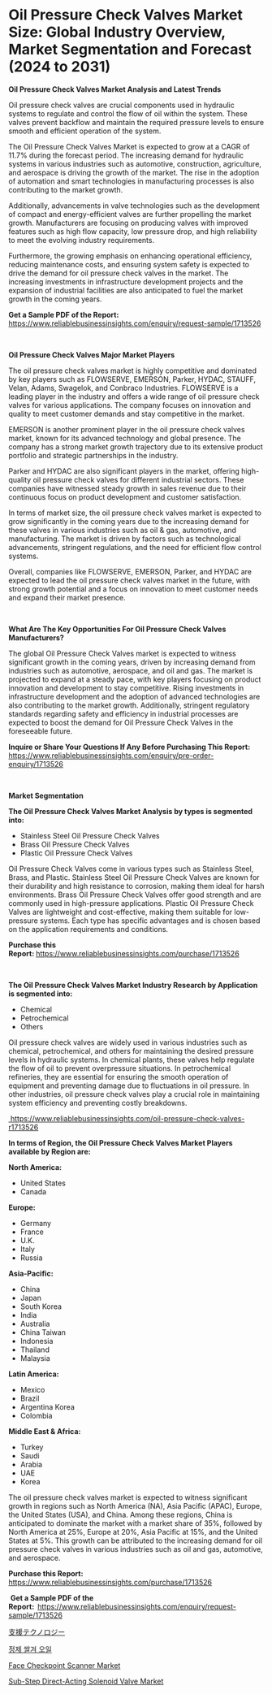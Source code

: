 <p><h1>Oil Pressure Check Valves Market Size: Global Industry Overview, Market Segmentation and Forecast (2024 to 2031)</h1></p><p><strong>Oil Pressure Check Valves Market Analysis and Latest Trends</strong></p>
<p><p>Oil pressure check valves are crucial components used in hydraulic systems to regulate and control the flow of oil within the system. These valves prevent backflow and maintain the required pressure levels to ensure smooth and efficient operation of the system.</p><p>The Oil Pressure Check Valves Market is expected to grow at a CAGR of 11.7% during the forecast period. The increasing demand for hydraulic systems in various industries such as automotive, construction, agriculture, and aerospace is driving the growth of the market. The rise in the adoption of automation and smart technologies in manufacturing processes is also contributing to the market growth.</p><p>Additionally, advancements in valve technologies such as the development of compact and energy-efficient valves are further propelling the market growth. Manufacturers are focusing on producing valves with improved features such as high flow capacity, low pressure drop, and high reliability to meet the evolving industry requirements.</p><p>Furthermore, the growing emphasis on enhancing operational efficiency, reducing maintenance costs, and ensuring system safety is expected to drive the demand for oil pressure check valves in the market. The increasing investments in infrastructure development projects and the expansion of industrial facilities are also anticipated to fuel the market growth in the coming years.</p></p>
<p><strong>Get a Sample PDF of the Report:&nbsp;</strong> <a href="https://www.reliablebusinessinsights.com/enquiry/request-sample/1713526">https://www.reliablebusinessinsights.com/enquiry/request-sample/1713526</a></p>
<p>&nbsp;</p>
<p><strong>Oil Pressure Check Valves Major Market Players</strong></p>
<p><p>The oil pressure check valves market is highly competitive and dominated by key players such as FLOWSERVE, EMERSON, Parker, HYDAC, STAUFF, Velan, Adams, Swagelok, and Conbraco Industries. FLOWSERVE is a leading player in the industry and offers a wide range of oil pressure check valves for various applications. The company focuses on innovation and quality to meet customer demands and stay competitive in the market.</p><p>EMERSON is another prominent player in the oil pressure check valves market, known for its advanced technology and global presence. The company has a strong market growth trajectory due to its extensive product portfolio and strategic partnerships in the industry.</p><p>Parker and HYDAC are also significant players in the market, offering high-quality oil pressure check valves for different industrial sectors. These companies have witnessed steady growth in sales revenue due to their continuous focus on product development and customer satisfaction.</p><p>In terms of market size, the oil pressure check valves market is expected to grow significantly in the coming years due to the increasing demand for these valves in various industries such as oil & gas, automotive, and manufacturing. The market is driven by factors such as technological advancements, stringent regulations, and the need for efficient flow control systems.</p><p>Overall, companies like FLOWSERVE, EMERSON, Parker, and HYDAC are expected to lead the oil pressure check valves market in the future, with strong growth potential and a focus on innovation to meet customer needs and expand their market presence.</p></p>
<p>&nbsp;</p>
<p><strong>What Are The Key Opportunities For Oil Pressure Check Valves Manufacturers?</strong></p>
<p><p>The global Oil Pressure Check Valves market is expected to witness significant growth in the coming years, driven by increasing demand from industries such as automotive, aerospace, and oil and gas. The market is projected to expand at a steady pace, with key players focusing on product innovation and development to stay competitive. Rising investments in infrastructure development and the adoption of advanced technologies are also contributing to the market growth. Additionally, stringent regulatory standards regarding safety and efficiency in industrial processes are expected to boost the demand for Oil Pressure Check Valves in the foreseeable future.</p></p>
<p><strong>Inquire or Share Your Questions If Any Before Purchasing This Report:</strong> <a href="https://www.reliablebusinessinsights.com/enquiry/pre-order-enquiry/1713526">https://www.reliablebusinessinsights.com/enquiry/pre-order-enquiry/1713526</a></p>
<p>&nbsp;</p>
<p><strong>Market Segmentation</strong></p>
<p><strong>The Oil Pressure Check Valves Market Analysis by types is segmented into:</strong></p>
<p><ul><li>Stainless Steel Oil Pressure Check Valves</li><li>Brass Oil Pressure Check Valves</li><li>Plastic Oil Pressure Check Valves</li></ul></p>
<p><p>Oil Pressure Check Valves come in various types such as Stainless Steel, Brass, and Plastic. Stainless Steel Oil Pressure Check Valves are known for their durability and high resistance to corrosion, making them ideal for harsh environments. Brass Oil Pressure Check Valves offer good strength and are commonly used in high-pressure applications. Plastic Oil Pressure Check Valves are lightweight and cost-effective, making them suitable for low-pressure systems. Each type has specific advantages and is chosen based on the application requirements and conditions.</p></p>
<p><strong>Purchase this Report:&nbsp;</strong><a href="https://www.reliablebusinessinsights.com/purchase/1713526">https://www.reliablebusinessinsights.com/purchase/1713526</a></p>
<p>&nbsp;</p>
<p><strong>The Oil Pressure Check Valves Market Industry Research by Application is segmented into:</strong></p>
<p><ul><li>Chemical</li><li>Petrochemical</li><li>Others</li></ul></p>
<p><p>Oil pressure check valves are widely used in various industries such as chemical, petrochemical, and others for maintaining the desired pressure levels in hydraulic systems. In chemical plants, these valves help regulate the flow of oil to prevent overpressure situations. In petrochemical refineries, they are essential for ensuring the smooth operation of equipment and preventing damage due to fluctuations in oil pressure. In other industries, oil pressure check valves play a crucial role in maintaining system efficiency and preventing costly breakdowns.</p></p>
<p><a href="https://www.reliablebusinessinsights.com/oil-pressure-check-valves-r1713526">&nbsp;https://www.reliablebusinessinsights.com/oil-pressure-check-valves-r1713526</a></p>
<p><strong>In terms of Region, the Oil Pressure Check Valves Market Players available by Region are:</strong></p>
<p>
    <p> <strong> North America: </strong>
        <ul>
            <li>United States</li>
            <li>Canada</li>
        </ul>
        </p> 
    <p> <strong> Europe: </strong>
        <ul>
            <li>Germany</li>
            <li>France</li>
            <li>U.K.</li>
            <li>Italy</li>
            <li>Russia</li>
        </ul>
        </p> 
    <p> <strong> Asia-Pacific: </strong>
        <ul>
            <li>China</li>
            <li>Japan</li>
            <li>South Korea</li>
            <li>India</li>
            <li>Australia</li>
            <li>China Taiwan</li>
            <li>Indonesia</li>
            <li>Thailand</li>
            <li>Malaysia</li>
        </ul>
        </p> 
    <p> <strong> Latin America: </strong>
        <ul>
            <li>Mexico</li>
            <li>Brazil</li>
            <li>Argentina Korea</li>
            <li>Colombia</li>
        </ul>
        </p> 
    <p> <strong> Middle East & Africa: </strong>
        <ul>
            <li>Turkey</li>
            <li>Saudi</li>
            <li>Arabia</li>
            <li>UAE</li>
            <li>Korea</li>
        </ul>
    </p>
    </p>
<p><p>The oil pressure check valves market is expected to witness significant growth in regions such as North America (NA), Asia Pacific (APAC), Europe, the United States (USA), and China. Among these regions, China is anticipated to dominate the market with a market share of 35%, followed by North America at 25%, Europe at 20%, Asia Pacific at 15%, and the United States at 5%. This growth can be attributed to the increasing demand for oil pressure check valves in various industries such as oil and gas, automotive, and aerospace.</p></p>
<p><strong>Purchase this Report: </strong><a href="https://www.reliablebusinessinsights.com/purchase/1713526">https://www.reliablebusinessinsights.com/purchase/1713526</a></p>
<p>&nbsp;<strong>Get a Sample PDF of the Report:&nbsp;&nbsp;</strong><a href="https://www.reliablebusinessinsights.com/enquiry/request-sample/1713526">https://www.reliablebusinessinsights.com/enquiry/request-sample/1713526</a></p>
<p><strong></strong></p>
<p><p><a href="https://github.com/sghwr779811674/Market-Research-Report-List-3/blob/main/8451498185371.md">支援テクノロジー</a></p><p><a href="https://github.com/vdhdwjyp90142/Market-Research-Report-List-3/blob/main/7814611643.md">정제 쌀겨 오일</a></p><p><a href="https://medium.com/@sura.dutkadut/global-face-checkpoint-scanner-market-sector-types-applications-market-player-strategies-7f43a1cb2060">Face Checkpoint Scanner Market</a></p><p><a href="https://medium.com/@cpierre31945/global-sub-step-direct-acting-solenoid-valve-market-focus-on-product-type-two-way-solenoid-3bed6c113d43">Sub-Step Direct-Acting Solenoid Valve Market</a></p></p>